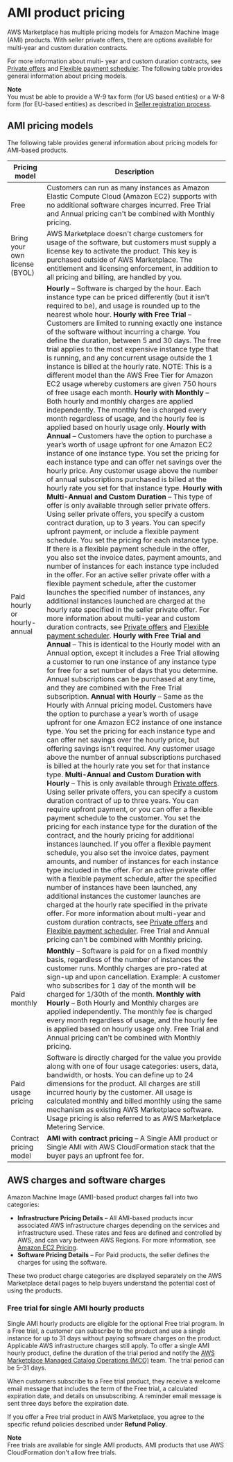 # AMI product pricing<a name="pricing-ami-products"></a>

AWS Marketplace has multiple pricing models for Amazon Machine Image \(AMI\) products\. With seller private oﬀers, there are options available for multi\-year and custom duration contracts\. 

For more information about multi\- year and custom duration contracts, see [Private offers](private-offers-overview.md) and [Flexible payment scheduler](flexible-payment-scheduler.md)\. The following table provides general information about pricing models\.

**Note**  
You must be able to provide a W\-9 tax form \(for US based entities\) or a W\-8 form \(for EU\-based entities\) as described in [Seller registration process](seller-registration-process.md)\.

## AMI pricing models<a name="pricing-models-for-ami-products"></a>

The following table provides general information about pricing models for AMI\-based products\.


|  Pricing model  |  Description  | 
| --- | --- | 
|  Free  | Customers can run as many instances as Amazon Elastic Compute Cloud \(Amazon EC2\) supports with no additional software charges incurred\.  Free Trial and Annual pricing can't be combined with Monthly pricing\.  | 
| Bring your own license \(BYOL\)  | AWS Marketplace doesn't charge customers for usage of the software, but customers must supply a license key to activate the product\. This key is purchased outside of AWS Marketplace\. The entitlement and licensing enforcement, in addition to all pricing and billing, are handled by you\.  | 
| Paid hourly or hourly\-annual |  **Hourly** – Software is charged by the hour\. Each instance type can be priced differently \(but it isn't required to be\), and usage is rounded up to the nearest whole hour\.  **Hourly with Free Trial** – Customers are limited to running exactly one instance of the software without incurring a charge\. You define the duration, between 5 and 30 days\. The free trial applies to the most expensive instance type that is running, and any concurrent usage outside the 1 instance is billed at the hourly rate\. NOTE: This is a different model than the AWS Free Tier for Amazon EC2 usage whereby customers are given 750 hours of free usage each month\.  **Hourly with Monthly** – Both hourly and monthly charges are applied independently\. The monthly fee is charged every month regardless of usage, and the hourly fee is applied based on hourly usage only\.  **Hourly with Annual** – Customers have the option to purchase a year’s worth of usage upfront for one Amazon EC2 instance of one instance type\. You set the pricing for each instance type and can offer net savings over the hourly price\. Any customer usage above the number of annual subscriptions purchased is billed at the hourly rate you set for that instance type\.  **Hourly with Multi\-Annual and Custom Duration** – This type of offer is only available through seller private offers\. Using seller private offers, you specify a custom contract duration, up to 3 years\. You can specify upfront payment, or include a flexible payment schedule\. You set the pricing for each instance type\. If there is a flexible payment schedule in the offer, you also set the invoice dates, payment amounts, and number of instances for each instance type included in the offer\. For an active seller private offer with a flexible payment schedule, after the customer launches the specified number of instances, any additional instances launched are charged at the hourly rate specified in the seller private offer\. For more information about multi\-year and custom duration contracts, see [Private offers](private-offers-overview.md) and [Flexible payment scheduler](flexible-payment-scheduler.md)\. **Hourly with Free Trial and Annual** – This is identical to the Hourly model with an Annual option, except it includes a Free Trial allowing a customer to run one instance of any instance type for free for a set number of days that you determine\. Annual subscriptions can be purchased at any time, and they are combined with the Free Trial subscription\.  **Annual with Hourly** – Same as the Hourly with Annual pricing model\. Customers have the option to purchase a year’s worth of usage upfront for one Amazon EC2 instance of one instance type\. You set the pricing for each instance type and can offer net savings over the hourly price, but offering savings isn't required\. Any customer usage above the number of annual subscriptions purchased is billed at the hourly rate you set for that instance type\.  **Multi\-Annual and Custom Duration with Hourly** – This is only available through [Private offers](private-offers-overview.md)\. Using seller private offers, you can specify a custom duration contract of up to three years\. You can require upfront payment, or you can offer a flexible payment schedule to the customer\. You set the pricing for each instance type for the duration of the contract, and the hourly pricing for additional instances launched\. If you offer a flexible payment schedule, you also set the invoice dates, payment amounts, and number of instances for each instance type included in the offer\. For an active private offer with a flexible payment schedule, after the specified number of instances have been launched, any additional instances the customer launches are charged at the hourly rate specified in the private offer\. For more information about multi\-year and custom duration contracts, see [Private offers](private-offers-overview.md) and [Flexible payment scheduler](flexible-payment-scheduler.md)\.  Free Trial and Annual pricing can't be combined with Monthly pricing\.   | 
| Paid monthly  |  **Monthly** – Software is paid for on a fixed monthly basis, regardless of the number of instances the customer runs\. Monthly charges are pro\-rated at sign\-up and upon cancellation\. Example: A customer who subscribes for 1 day of the month will be charged for 1/30th of the month\.  **Monthly with Hourly** – Both Hourly and Monthly charges are applied independently\. The monthly fee is charged every month regardless of usage, and the hourly fee is applied based on hourly usage only\.   Free Trial and Annual pricing can't be combined with Monthly pricing\.   | 
| Paid usage pricing |  Software is directly charged for the value you provide along with one of four usage categories: users, data, bandwidth, or hosts\. You can define up to 24 dimensions for the product\. All charges are still incurred hourly by the customer\.  All usage is calculated monthly and billed monthly using the same mechanism as existing AWS Marketplace software\. Usage pricing is also referred to as AWS Marketplace Metering Service\.   | 
|  Contract pricing model  |  **AMI with contract pricing** – A Single AMI product or Single AMI with AWS CloudFormation stack that the buyer pays an upfront fee for\.  | 

## AWS charges and software charges<a name="aws-charges-vs-software-charges"></a>

Amazon Machine Image \(AMI\)\-based product charges fall into two categories:
+ **Infrastructure Pricing Details** – All AMI\-based products incur associated AWS infrastructure charges depending on the services and infrastructure used\. These rates and fees are defined and controlled by AWS, and can vary between AWS Regions\. For more information, see [Amazon EC2 Pricing](https://aws.amazon.com/ec2/pricing/)\.
+ **Software Pricing Details** – For Paid products, the seller defines the charges for using the software\. 

These two product charge categories are displayed separately on the AWS Marketplace detail pages to help buyers understand the potential cost of using the products\. 

### Free trial for single AMI hourly products<a name="free-trial"></a>

Single AMI hourly products are eligible for the optional Free trial program\. In a Free trial, a customer can subscribe to the product and use a single instance for up to 31 days without paying software charges on the product\. Applicable AWS infrastructure charges still apply\. To offer a single AMI hourly product, define the duration of the trial period and notify the [AWS Marketplace Managed Catalog Operations \(MCO\)](https://aws.amazon.com/marketplace/management/contact-us/) team\. The trial period can be 5–31 days\.

When customers subscribe to a Free trial product, they receive a welcome email message that includes the term of the Free trial, a calculated expiration date, and details on unsubscribing\. A reminder email message is sent three days before the expiration date\.

If you offer a Free trial product in AWS Marketplace, you agree to the specific refund policies described under **Refund Policy**\.

**Note**  
Free trials are available for single AMI products\. AMI products that use AWS CloudFormation don't allow free trials\.
